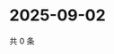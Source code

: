 # 2025-09-02

共 0 条

<!-- BEGIN ZHIHUQUESTIONS -->
<!-- 最后更新时间 Tue Sep 02 2025 11:33:58 GMT+0800 (China Standard Time) -->

<!-- END ZHIHUQUESTIONS -->
